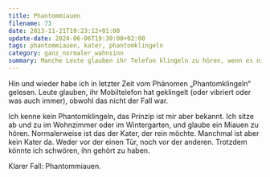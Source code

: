 ```yaml
---
title: Phantommiauen
filename: 73
date: 2013-11-21T19:23:12+01:00
update-date: 2024-06-06T19:30:00+02:00
tags: phantommiauen, kater, phantomklingeln
category: ganz_normaler_wahnsinn
summary: Manche Leute glauben ihr Telefon klingeln zu hören, wenn es nicht klingelt. Ich höre unseren Kater miauen, wenn er nicht da ist.
---
```


Hin und wieder habe ich in letzter Zeit vom Phänomen „Phantomklingeln“ gelesen. Leute glauben, ihr Mobiltelefon hat geklingelt (oder vibriert oder was auch immer), obwohl das nicht der Fall war.

Ich kenne kein Phantomklingeln, das Prinzip ist mir aber bekannt. Ich sitze ab und zu im Wohnzimmer oder im Wintergarten, und glaube ein Miauen zu hören. Normalerweise ist das der Kater, der rein möchte. Manchmal ist aber kein Kater da. Weder vor der einen Tür, noch vor der anderen. Trotzdem könnte ich schwören, ihn gehört zu haben.

Klarer Fall: Phantommiauen.
